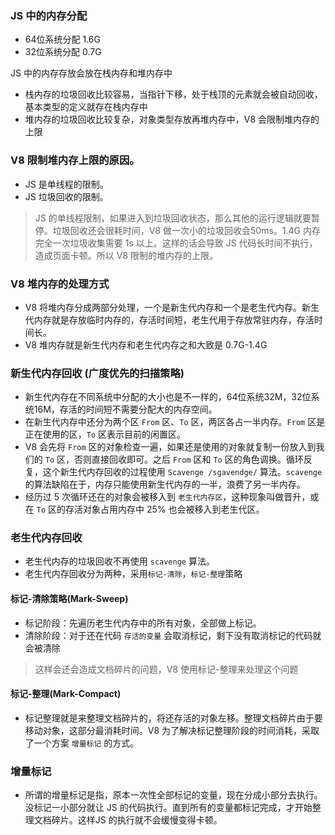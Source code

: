 ###  JS 中的内存分配
* 64位系统分配 1.6G
* 32位系统分配 0.7G

JS 中的内存存放会放在栈内存和堆内存中
* 栈内存的垃圾回收比较容易，当指针下移，处于栈顶的元素就会被自动回收，基本类型的定义就存在栈内存中
* 堆内存的垃圾回收比较复杂，对象类型存放再堆内存中，V8 会限制堆内存的上限


###  V8 限制堆内存上限的原因。
* JS 是单线程的限制。
* JS 垃圾回收的限制。
> JS 的单线程限制，如果进入到垃圾回收状态，那么其他的运行逻辑就要暂停。垃圾回收还会很耗时间，V8 做一次小的垃圾回收会50ms。1.4G 内存完全一次垃圾收集需要 1s 以上。这样的话会导致 JS 代码长时间不执行，造成页面卡顿。所以 V8 限制的堆内存的上限。


###  V8 堆内存的处理方式
* V8 将堆内存分成两部分处理，一个是新生代内存和一个是老生代内存。新生代内存就是存放临时内存的，存活时间短，老生代用于存放常驻内存，存活时间长。
* V8 堆内存就是新生代内存和老生代内存之和大致是 0.7G-1.4G 


###  新生代内存回收 (广度优先的扫描策略)
* 新生代内存在不同系统中分配的大小也是不一样的，64位系统32M，32位系统16M，存活的时间短不需要分配大的内存空间。
* 在新生代内存中还分为两个区 `From` 区、`To` 区，两区各占一半内存。`From` 区是正在使用的区，`To` 区表示目前的闲置区。
* V8 会先将 `From` 区的对象检查一遍，如果还是使用的对象就复制一份放入到我们的 `To` 区，否则直接回收即可。之后 `From` 区和 `To` 区的角色调换。循环反复，这个新生代内存回收的过程使用 `Scavenge /sgavendge/` 算法。`scavenge` 的算法缺陷在于，内存只能使用新生代内存的一半，浪费了另一半内存。
* 经历过 5 次循环还在的对象会被移入到 `老生代内存区`，这种现象叫做晋升，或在 `To` 区的存活对象占用内存中 25% 也会被移入到老生代区。
  
  
###  老生代内存回收
* 老生代内存的垃圾回收不再使用 `scavenge` 算法。
* 老生代内存回收分为两种，采用`标记-清除`，`标记-整理`策略

####  标记-清除策略(Mark-Sweep)
* 标记阶段：先遍历老生代内存中的所有对象，全部做上标记。
* 清除阶段：对于还在代码 `存活的变量` 会取消标记，剩下没有取消标记的代码就会被清除
> 这样会还会造成文档碎片的问题，V8 使用标记-整理来处理这个问题
  
  
####  标记-整理(Mark-Compact)
* 标记整理就是来整理文档碎片的，将还存活的对象左移。整理文档碎片由于要移动对象，这部分最消耗时间。V8 为了解决标记整理阶段的时间消耗，采取了一个方案 `增量标记` 的方式。
  
  
###  增量标记
* 所谓的增量标记是指，原本一次性全部标记的变量，现在分成小部分去执行。没标记一小部分就让 JS 的代码执行。直到所有的变量都标记完成，才开始整理文档碎片。这样JS 的执行就不会缓慢变得卡顿。
  
  
  
